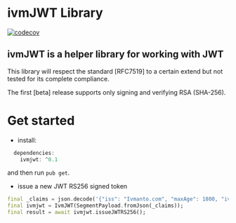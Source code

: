 # ivmJWT Library

[![codecov](https://codecov.io/gh/dasiyes/ivmjwt/branch/master/graph/badge.svg?token=GWJLWDQCG9)](https://codecov.io/gh/dasiyes/ivmjwt)

## ivmJWT is a helper library for working with JWT

This library will respect the standard [RFC7519] to a certain extend but not tested for its complete compliance.  

The first [beta] release supports only signing and verifying RSA (SHA-256).

# Get started

* install:
```dart
  dependencies:
    ivmjwt: ^0.1
```
and then run `pub get`.

* issue a new JWT RS256 signed token
```dart
final _claims = json.decode('{"iss": "Ivmanto.com", "maxAge": 1800, "ivmanto": "dev"}') as Map<String, dynamic>;
final ivmjwt = IvmJWT(SegmentPayload.fromJson(_claims));
final result = await ivmjwt.issueJWTRS256();
```
